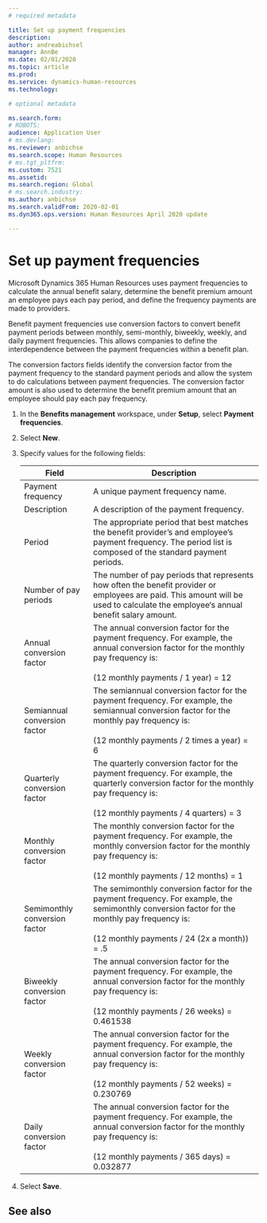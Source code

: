 ```yaml
---
# required metadata

title: Set up payment frequencies
description: 
author: andreabichsel
manager: AnnBe
ms.date: 02/01/2020
ms.topic: article
ms.prod: 
ms.service: dynamics-human-resources
ms.technology: 

# optional metadata

ms.search.form: 
# ROBOTS: 
audience: Application User
# ms.devlang: 
ms.reviewer: anbichse
ms.search.scope: Human Resources
# ms.tgt_pltfrm: 
ms.custom: 7521
ms.assetid: 
ms.search.region: Global
# ms.search.industry: 
ms.author: anbichse
ms.search.validFrom: 2020-02-01
ms.dyn365.ops.version: Human Resources April 2020 update

---
```


# Set up payment frequencies

Microsoft Dynamics 365 Human Resources uses payment frequencies to calculate the annual benefit salary, determine the benefit premium amount an employee pays each pay period, and define the frequency payments are made to providers.

Benefit payment frequencies use conversion factors to convert benefit payment periods between monthly, semi-monthly, biweekly, weekly, and daily payment frequencies. This allows companies to define the interdependence between the payment frequencies within a benefit plan.

The conversion factors fields identify the conversion factor from the payment frequency to the standard payment periods and allow the system to do calculations between payment frequencies. The conversion factor amount is also used to determine the benefit premium amount that an employee should pay each pay frequency.

1. In the **Benefits management** workspace, under **Setup**, select **Payment frequencies**.

2. Select **New**.

3. Specify values for the following fields:

   | Field | Description |
   | --- | --- |
   | Payment frequency | A unique payment frequency name. |
   | Description | A description of the payment frequency. |
   | Period | The appropriate period that best matches the benefit provider’s and employee’s payment frequency. The period list is composed of the standard payment periods. |
   | Number of pay periods | The number of pay periods that represents how often the benefit provider or employees are paid. This amount will be used to calculate the employee‘s annual benefit salary amount. |
   | Annual conversion factor | The annual conversion factor for the payment frequency. For example, the annual conversion factor for the monthly pay frequency is: </br></br>(12 monthly payments / 1 year) = 12 |
   | Semiannual conversion factor | The semiannual conversion factor for the payment frequency. For example, the semiannual conversion factor for the monthly pay frequency is: </br></br>(12 monthly payments / 2 times a year) = 6 |
   | Quarterly conversion factor | The quarterly conversion factor for the payment frequency. For example, the quarterly conversion factor for the monthly pay frequency is: </br></br>(12 monthly payments / 4 quarters) = 3 |
   | Monthly conversion factor | The monthly conversion factor for the payment frequency. For example, the monthly conversion factor for the monthly pay frequency is: </br></br>(12 monthly payments / 12 months) = 1 |
   | Semimonthly conversion factor | The semimonthly conversion factor for the payment frequency. For example, the semimonthly conversion factor for the monthly pay frequency is: </br></br>(12 monthly payments / 24 (2x a month)) = .5 | 
   | Biweekly conversion factor | The annual conversion factor for the payment frequency. For example, the annual conversion factor for the monthly pay frequency is: </br></br>(12 monthly payments / 26 weeks) = 0.461538 |
   | Weekly conversion factor | The annual conversion factor for the payment frequency. For example, the annual conversion factor for the monthly pay frequency is: </br></br>(12 monthly payments / 52 weeks) = 0.230769 |
   | Daily conversion factor | The annual conversion factor for the payment frequency. For example, the annual conversion factor for the monthly pay frequency is: </br></br>(12 monthly payments / 365 days) = 0.032877 |

4. Select **Save**. 

## See also